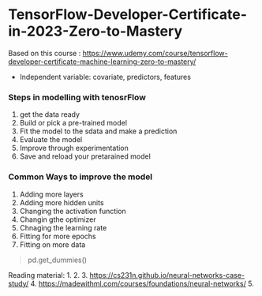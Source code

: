 # TensorFlow-Developer-Certificate-in-2023-Zero-to-Mastery
Based on this course : https://www.udemy.com/course/tensorflow-developer-certificate-machine-learning-zero-to-mastery/


* Independent variable: covariate, predictors, features

### Steps in  modelling with tenosrFlow
1. get the data ready
2. Build or pick a pre-trained model
3. Fit the model to the sdata and make a prediction
4. Evaluate the model
5. Improve through experimentation
6. Save and reload your pretarained model


### Common Ways to improve the model
1. Adding more layers
2. Adding more hidden units
3. Changing the activation function
4. Changin gthe optimizer
5. Chnaging the learning rate
6. Fitting for more epochs
7. Fitting on more data


> pd.get_dummies()


Reading material:
1. 
2.
3. https://cs231n.github.io/neural-networks-case-study/
4. https://madewithml.com/courses/foundations/neural-networks/
5. 
